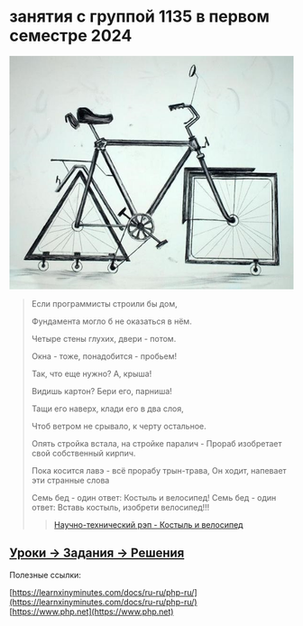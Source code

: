 # занятия с группой 1135 в первом семестре 2024

![Костыль и велосипед](doc/img/1.jpg)
> Если программисты строили бы дом,
> 
> Фундамента могло б не оказаться в нём.
> 
> Четыре стены глухих, двери - потом.
> 
> Окна - тоже, понадобится - пробьем!
> 
> Так, что еще нужно? А, крыша!
> 
> Видишь картон? Бери его, парниша!
> 
> Тащи его наверх, клади его в два слоя,
> 
> Чтоб ветром не срывало, к черту остальное.
> 
> Опять стройка встала, на стройке паралич - Прораб изобретает свой собственный кирпич.
> 
> Пока косится лавэ - всё прорабу трын-трава, Он ходит, напевает эти странные слова
> 
>
> Семь бед - один ответ:
> Костыль и велосипед!
> Семь бед - один ответ:
> Вставь костыль, изобрети велосипед!!!
>
> >[Научно-технический рэп - Костыль и велосипед](https://www.youtube.com/watch?v=wjFgOckkVYM)


## [Уроки -> Задания -> Решения ](/doc/index.md)


Полезные ссылки:

[https://learnxinyminutes.com/docs/ru-ru/php-ru/](https://learnxinyminutes.com/docs/ru-ru/php-ru/)  
[https://www.php.net](https://www.php.net)
